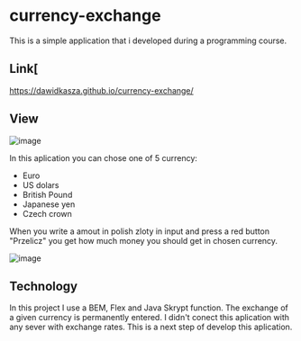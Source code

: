 # currency-exchange
This is a simple application that i developed during a programming course. 

## Link[
https://dawidkasza.github.io/currency-exchange/

## View
![image]([https://github.com/Zwierzak05/currency-exchange/assets/98289771/f2ff0969-978a-46b7-9ec0-4a1719319cfc](https://dawidkasza.github.io/currency-exchange/))

In this aplication you can chose one of 5 currency:
- Euro
- US dolars
- British Pound
- Japanese yen
- Czech crown

When you write a amout in polish zloty in input and press a red button "Przelicz" you get how much money you should get in chosen currency.

![image](https://github.com/Zwierzak05/currency-exchange/assets/98289771/0e75a347-aed7-4d95-83b5-49f21c651c8a)


## Technology
In this project I use a BEM, Flex and Java Skrypt function. The exchange of a given currency is permanently entered. I didn't conect this aplication with any sever with exchange rates. This is a next step of develop this aplication.

